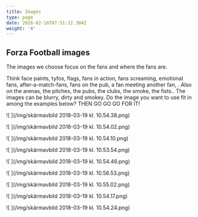 ```yaml
---
title: Images
type: page
date: 2018-02-16T07:51:12.304Z
weight: '4'
---
```

## Forza Football images

The images we choose focus on the fans and where the fans are. 

Think face paints, tyfos, flags, fans in action, fans screaming, emotional fans, after-a-match-fans, fans on the pub, a fan meeting another fan, . Also on the arenas, the pitches, the pubs, the clubs, the smoke, the fists.. The images can be blurry, dirty and smokey. Do the image you want to use fit in among the examples below? THEN GO GO GO FOR IT! 

![ ](/img/skärmavbild 2018-03-19 kl. 10.54.38.png)

![ ](/img/skärmavbild 2018-03-19 kl. 10.54.02.png)

![ ](/img/skärmavbild 2018-03-19 kl. 10.54.10.png)

![ ](/img/skärmavbild 2018-03-19 kl. 10.53.54.png)

![ ](/img/skärmavbild 2018-03-19 kl. 10.54.46.png)

![ ](/img/skärmavbild 2018-03-19 kl. 10.56.53.png)

![ ](/img/skärmavbild 2018-03-19 kl. 10.55.02.png)

![ ](/img/skärmavbild 2018-03-19 kl. 10.54.17.png)

![ ](/img/skärmavbild 2018-03-19 kl. 10.54.24.png)
